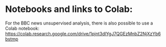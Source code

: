 # Notebooks and links to Colab:

For the BBC news unsupervised analysis, there is also possible to use a Colab notebook: https://colab.research.google.com/drive/1pjnt3dlYgJ7QGEzMnbZ2NjXzYb6bstmp
